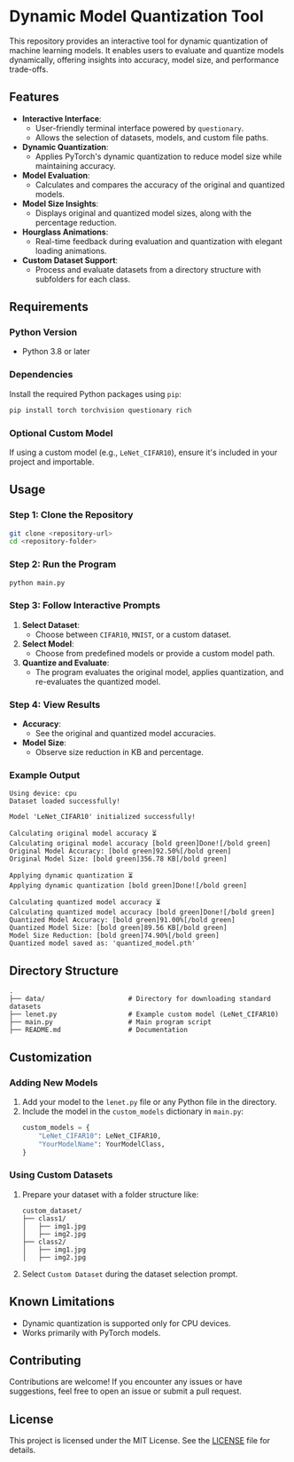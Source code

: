 # **Dynamic Model Quantization Tool**

This repository provides an interactive tool for dynamic quantization of machine learning models. It enables users to evaluate and quantize models dynamically, offering insights into accuracy, model size, and performance trade-offs.

## **Features**
- **Interactive Interface**:
  - User-friendly terminal interface powered by `questionary`.
  - Allows the selection of datasets, models, and custom file paths.
- **Dynamic Quantization**:
  - Applies PyTorch's dynamic quantization to reduce model size while maintaining accuracy.
- **Model Evaluation**:
  - Calculates and compares the accuracy of the original and quantized models.
- **Model Size Insights**:
  - Displays original and quantized model sizes, along with the percentage reduction.
- **Hourglass Animations**:
  - Real-time feedback during evaluation and quantization with elegant loading animations.
- **Custom Dataset Support**:
  - Process and evaluate datasets from a directory structure with subfolders for each class.

## **Requirements**
### **Python Version**
- Python 3.8 or later

### **Dependencies**
Install the required Python packages using `pip`:
```bash
pip install torch torchvision questionary rich
```

### **Optional Custom Model**
If using a custom model (e.g., `LeNet_CIFAR10`), ensure it's included in your project and importable.

## **Usage**
### **Step 1: Clone the Repository**
```bash
git clone <repository-url>
cd <repository-folder>
```

### **Step 2: Run the Program**
```bash
python main.py
```

### **Step 3: Follow Interactive Prompts**
1. **Select Dataset**:
   - Choose between `CIFAR10`, `MNIST`, or a custom dataset.
2. **Select Model**:
   - Choose from predefined models or provide a custom model path.
3. **Quantize and Evaluate**:
   - The program evaluates the original model, applies quantization, and re-evaluates the quantized model.

### **Step 4: View Results**
- **Accuracy**:
  - See the original and quantized model accuracies.
- **Model Size**:
  - Observe size reduction in KB and percentage.

### **Example Output**
```plaintext
Using device: cpu
Dataset loaded successfully!

Model 'LeNet_CIFAR10' initialized successfully!

Calculating original model accuracy ⏳
Calculating original model accuracy [bold green]Done![/bold green]
Original Model Accuracy: [bold green]92.50%[/bold green]
Original Model Size: [bold green]356.78 KB[/bold green]

Applying dynamic quantization ⏳
Applying dynamic quantization [bold green]Done![/bold green]

Calculating quantized model accuracy ⏳
Calculating quantized model accuracy [bold green]Done![/bold green]
Quantized Model Accuracy: [bold green]91.00%[/bold green]
Quantized Model Size: [bold green]89.56 KB[/bold green]
Model Size Reduction: [bold green]74.90%[/bold green]
Quantized model saved as: 'quantized_model.pth'
```

## **Directory Structure**
```
.
├── data/                     # Directory for downloading standard datasets
├── lenet.py                  # Example custom model (LeNet_CIFAR10)
├── main.py                   # Main program script
├── README.md                 # Documentation
```

## **Customization**
### **Adding New Models**
1. Add your model to the `lenet.py` file or any Python file in the directory.
2. Include the model in the `custom_models` dictionary in `main.py`:
   ```python
   custom_models = {
       "LeNet_CIFAR10": LeNet_CIFAR10,
       "YourModelName": YourModelClass,
   }
   ```

### **Using Custom Datasets**
1. Prepare your dataset with a folder structure like:
   ```
   custom_dataset/
   ├── class1/
   │   ├── img1.jpg
   │   ├── img2.jpg
   ├── class2/
   │   ├── img1.jpg
   │   ├── img2.jpg
   ```
2. Select `Custom Dataset` during the dataset selection prompt.

## **Known Limitations**
- Dynamic quantization is supported only for CPU devices.
- Works primarily with PyTorch models.

## **Contributing**
Contributions are welcome! If you encounter any issues or have suggestions, feel free to open an issue or submit a pull request.

## **License**
This project is licensed under the MIT License. See the [LICENSE](LICENSE) file for details.
